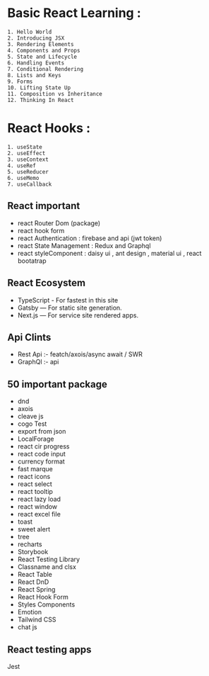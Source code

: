 # Basic React Learning :

    1. Hello World   
    2. Introducing JSX
    3. Rendering Elements
    4. Components and Props
    5. State and Lifecycle
    6. Handling Events
    7. Conditional Rendering
    8. Lists and Keys
    9. Forms
    10. Lifting State Up
    11. Composition vs Inheritance
    12. Thinking In React

# React Hooks :

    1. useState
    2. useEffect
    3. useContext
    4. useRef
    5. useReducer
    6. useMemo
    7. useCallback

##  React important 

* react Router Dom (package)
* react hook form
* react Authentication : firebase and api (jwt token)
* react State Management : Redux and Graphql
* react styleComponent : daisy ui , ant design , material ui , react bootatrap

##  React Ecosystem 

* TypeScript - For fastest in this site
* Gatsby — For static site generation.
* Next.js — For service site rendered apps.

##  Api Clints 
* Rest Api :- featch/axois/async await / SWR
* GraphQl :- api

##  50 important package 

* dnd
* axois
* cleave js
* cogo Test
* export from json
* LocalForage
* react cir progress
* react code input
* currency format
* fast marque
* react icons
* react select
* react tooltip
* react lazy load
* react window
* react excel file
* toast
* sweet alert
* tree
* recharts
* Storybook
* React Testing Library
* Classname and clsx
* React Table
* React DnD
* React Spring
* React Hook Form
* Styles Components
* Emotion
* Tailwind CSS
* chat js


## React testing apps  

Jest 